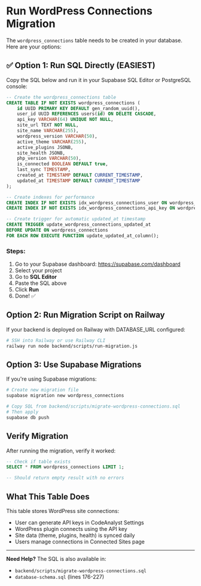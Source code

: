 # Run WordPress Connections Migration

The `wordpress_connections` table needs to be created in your database. Here are your options:

## ✅ Option 1: Run SQL Directly (EASIEST)

Copy the SQL below and run it in your Supabase SQL Editor or PostgreSQL console:

```sql
-- Create the wordpress_connections table
CREATE TABLE IF NOT EXISTS wordpress_connections (
    id UUID PRIMARY KEY DEFAULT gen_random_uuid(),
    user_id UUID REFERENCES users(id) ON DELETE CASCADE,
    api_key VARCHAR(64) UNIQUE NOT NULL,
    site_url TEXT NOT NULL,
    site_name VARCHAR(255),
    wordpress_version VARCHAR(50),
    active_theme VARCHAR(255),
    active_plugins JSONB,
    site_health JSONB,
    php_version VARCHAR(50),
    is_connected BOOLEAN DEFAULT true,
    last_sync TIMESTAMP,
    created_at TIMESTAMP DEFAULT CURRENT_TIMESTAMP,
    updated_at TIMESTAMP DEFAULT CURRENT_TIMESTAMP
);

-- Create indexes for performance
CREATE INDEX IF NOT EXISTS idx_wordpress_connections_user ON wordpress_connections(user_id);
CREATE INDEX IF NOT EXISTS idx_wordpress_connections_api_key ON wordpress_connections(api_key);

-- Create trigger for automatic updated_at timestamp
CREATE TRIGGER update_wordpress_connections_updated_at 
BEFORE UPDATE ON wordpress_connections
FOR EACH ROW EXECUTE FUNCTION update_updated_at_column();
```

### Steps:
1. Go to your Supabase dashboard: https://supabase.com/dashboard
2. Select your project
3. Go to **SQL Editor**
4. Paste the SQL above
5. Click **Run**
6. Done! ✅

## Option 2: Run Migration Script on Railway

If your backend is deployed on Railway with DATABASE_URL configured:

```bash
# SSH into Railway or use Railway CLI
railway run node backend/scripts/run-migration.js
```

## Option 3: Use Supabase Migrations

If you're using Supabase migrations:

```bash
# Create new migration file
supabase migration new wordpress_connections

# Copy SQL from backend/scripts/migrate-wordpress-connections.sql
# Then apply
supabase db push
```

## Verify Migration

After running the migration, verify it worked:

```sql
-- Check if table exists
SELECT * FROM wordpress_connections LIMIT 1;

-- Should return empty result with no errors
```

## What This Table Does

This table stores WordPress site connections:
- User can generate API keys in CodeAnalyst Settings
- WordPress plugin connects using the API key
- Site data (theme, plugins, health) is synced daily
- Users manage connections in Connected Sites page

---

**Need Help?** The SQL is also available in:
- `backend/scripts/migrate-wordpress-connections.sql`
- `database-schema.sql` (lines 176-227)

